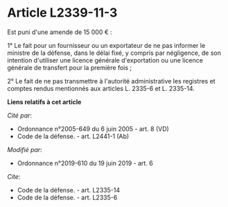 # Article L2339-11-3

Est puni d'une amende de 15 000 € : 

1° Le fait pour un fournisseur ou un exportateur de ne pas informer le ministre de la défense, dans le délai fixé, y compris
par négligence, de son intention d'utiliser une licence générale d'exportation ou une licence générale de transfert pour la
première fois ; 

2° Le fait de ne pas transmettre à l'autorité administrative les registres et comptes rendus mentionnés aux articles L.
2335-6 et L. 2335-14.

**Liens relatifs à cet article**

_Cité par_:

  - Ordonnance n°2005-649 du 6 juin 2005 - art. 8 (VD)
  - Code de la défense. - art. L2441-1 (Ab)

_Modifié par_:

  - Ordonnance n°2019-610 du 19 juin 2019 - art. 6

_Cite_:

  - Code de la défense. - art. L2335-14
  - Code de la défense. - art. L2335-6
